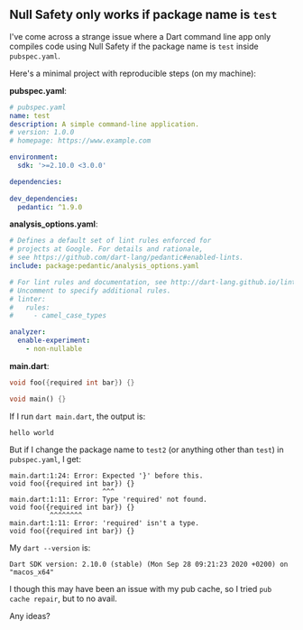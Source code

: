 ## Null Safety only works if package name is `test`

I've come across a strange issue where a Dart command line app only compiles code using Null Safety if the package name is `test` inside `pubspec.yaml`.

Here's a minimal project with reproducible steps (on my machine):

**pubspec.yaml**:

```yaml
# pubspec.yaml
name: test
description: A simple command-line application.
# version: 1.0.0
# homepage: https://www.example.com

environment:
  sdk: '>=2.10.0 <3.0.0'

dependencies:
  
dev_dependencies:
  pedantic: ^1.9.0
```

**analysis_options.yaml**:

```yaml
# Defines a default set of lint rules enforced for
# projects at Google. For details and rationale,
# see https://github.com/dart-lang/pedantic#enabled-lints.
include: package:pedantic/analysis_options.yaml

# For lint rules and documentation, see http://dart-lang.github.io/linter/lints.
# Uncomment to specify additional rules.
# linter:
#   rules:
#     - camel_case_types

analyzer:
  enable-experiment:
    - non-nullable
```

**main.dart**:

```dart
void foo({required int bar}) {}

void main() {}
```

If I run `dart main.dart`, the output is:

```
hello world
```

But if I change the package name to `test2` (or anything other than `test`) in `pubspec.yaml`, I get:

```
main.dart:1:24: Error: Expected '}' before this.
void foo({required int bar}) {}
                       ^^^
main.dart:1:11: Error: Type 'required' not found.
void foo({required int bar}) {}
          ^^^^^^^^
main.dart:1:11: Error: 'required' isn't a type.
void foo({required int bar}) {}
```

My `dart --version` is:

```
Dart SDK version: 2.10.0 (stable) (Mon Sep 28 09:21:23 2020 +0200) on "macos_x64"
```

I though this may have been an issue with my pub cache, so I tried `pub cache repair`, but to no avail.

Any ideas?
